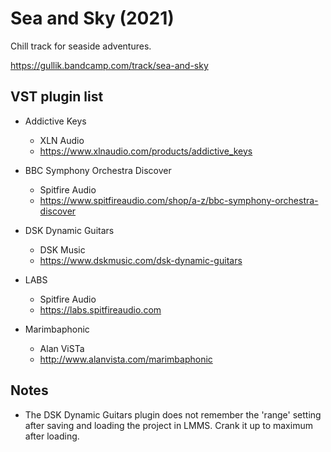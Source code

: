 # Sea and Sky (2021)

Chill track for seaside adventures.

https://gullik.bandcamp.com/track/sea-and-sky


## VST plugin list

* Addictive Keys
    * XLN Audio
    * https://www.xlnaudio.com/products/addictive_keys

* BBC Symphony Orchestra Discover
    * Spitfire Audio
    * https://www.spitfireaudio.com/shop/a-z/bbc-symphony-orchestra-discover

* DSK Dynamic Guitars
    * DSK Music
    * https://www.dskmusic.com/dsk-dynamic-guitars

* LABS
    * Spitfire Audio
    * https://labs.spitfireaudio.com

* Marimbaphonic
    * Alan ViSTa
    * http://www.alanvista.com/marimbaphonic


## Notes

* The DSK Dynamic Guitars plugin does not remember the 'range' setting after saving and loading the project in LMMS. Crank it up to maximum after loading.
